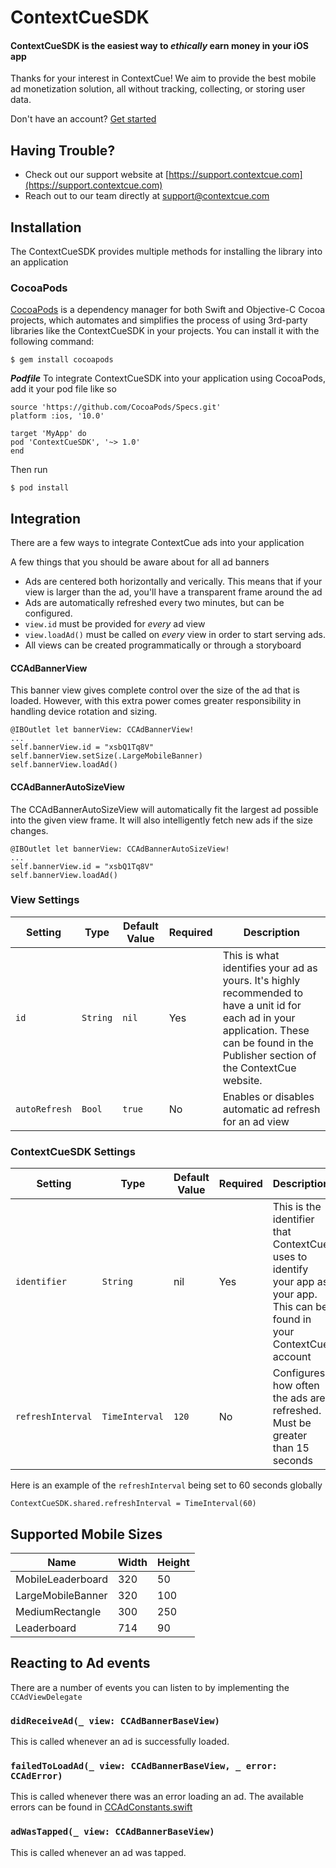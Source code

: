 #  ContextCueSDK
#### ContextCueSDK is the easiest way to _ethically_ earn money in your iOS app

Thanks for your interest in ContextCue! We aim to provide the best mobile ad monetization solution, all without tracking, collecting, or storing user data.

Don't have an account? [Get started](https://adstudio.contextcue.com/register)

## Having Trouble?
- Check out our support website at [https://support.contextcue.com](https://support.contextcue.com)
- Reach out to our team directly at [support@contextcue.com](mailto:support@contextcue.com)

## Installation
The ContextCueSDK provides multiple methods for installing the library into an application

### CocoaPods
[CocoaPods](https://cocoapods.org) is a dependency manager for both Swift and Objective-C Cocoa projects, which automates and simplifies the process of using 3rd-party libraries like the ContextCueSDK in your projects. You can install it with the following command:
```
$ gem install cocoapods
```
***Podfile*** To integrate ContextCueSDK into your application using CocoaPods, add it your pod file like so
```
source 'https://github.com/CocoaPods/Specs.git'
platform :ios, '10.0'

target 'MyApp' do
pod 'ContextCueSDK', '~> 1.0'
end
```
Then run
```
$ pod install
```

## Integration
There are a few ways to integrate ContextCue ads into your application

A few things that you should be aware about for all ad banners
- Ads are centered both horizontally and verically. This means that if your view is larger than the ad, you'll have a transparent frame around the ad
- Ads are automatically refreshed every two minutes, but can be configured.
- `view.id` must be provided for _every_ ad view
- `view.loadAd()` must be called on _every_ view in order to start serving ads.
- All views can be created programmatically or through a storyboard

#### CCAdBannerView
This banner view gives complete control over the size of the ad that is loaded. However, with this extra power comes 
greater responsibility in handling device rotation and sizing.
```
@IBOutlet let bannerView: CCAdBannerView!
...
self.bannerView.id = "xsbQ1Tq8V"
self.bannerView.setSize(.LargeMobileBanner)
self.bannerView.loadAd()
```
#### CCAdBannerAutoSizeView
The CCAdBannerAutoSizeView will automatically fit the largest ad possible into the given view frame. It will also intelligently
fetch new ads if the size changes.
```
@IBOutlet let bannerView: CCAdBannerAutoSizeView!
...
self.bannerView.id = "xsbQ1Tq8V"
self.bannerView.loadAd()
```
### View Settings
| Setting | Type | Default Value | Required | Description |
| --- | --- | --- | --- | --- |
|`id`|`String`|`nil`|Yes|This is what identifies your ad as yours. It's highly recommended to have a unit id for each ad in your application. These can be found in the Publisher section of the ContextCue website.|
|`autoRefresh`|`Bool`|`true`|No|Enables or disables automatic ad refresh for an ad view|

### ContextCueSDK Settings
| Setting | Type | Default Value | Required | Description |
| --- | --- | --- | --- | --- |
|`identifier`|`String`|nil|Yes|This is the identifier that ContextCue uses to identify your app as your app. This can be found in your ContextCue account|
|`refreshInterval`|`TimeInterval`|`120`|No|Configures how often the ads are refreshed. Must be greater than 15 seconds|

Here is an example of the `refreshInterval` being set to 60 seconds globally
```
ContextCueSDK.shared.refreshInterval = TimeInterval(60)
```

## Supported Mobile Sizes
| Name | Width | Height |
| --- | --- | --- |
|MobileLeaderboard|320|50|
|LargeMobileBanner|320|100|
|MediumRectangle|300|250|
|Leaderboard|714|90|

## Reacting to Ad events
There are a number of events you can listen to by implementing the `CCAdViewDelegate`
### `didReceiveAd(_ view: CCAdBannerBaseView)`
This is called whenever an ad is successfully loaded.
	
### `failedToLoadAd(_ view: CCAdBannerBaseView, _ error: CCAdError)`
This is called whenever there was an error loading an ad. The available errors
can be found in [CCAdConstants.swift](ContextCueSDK/CCAdConstants.swift)
	
### `adWasTapped(_ view: CCAdBannerBaseView)`
This is called whenever an ad was tapped.
